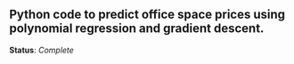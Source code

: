 ## Python code to predict office space prices using polynomial regression and gradient descent.  

**Status**: _Complete_
